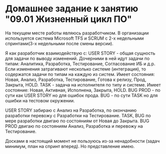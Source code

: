 # Домашнее задание к занятию "09.01 Жизненный цикл ПО"

На текущем месте работы являюсь разработчиком. В организации используется система Microsoft TFS и SCRUM с 2-х недельными спринтами(3-х недельными после смены версии).

Я как разработчик взаимодействую с:
USER STORY - общая сущность для задачи по выводу изменений. Дочерними в ней идут задачи по типам: Аналитика, Разработка, Тестирование, Согласование ИБ и д.р. Если изменения затрагивают несколько системе (интеграция), то содержатся задачи по типам на каждую из систем. Имеет состояния: Новая, Анализ, Разработка, Тестирование, Готова к релизу, Прод, Закрыта, HOLD.
TASK - задача на исполнителя по типу и системе. Имеет состояние: Новая, Активная, Исполнена, Закрыта, HOLD.
BUG PROD - по сути как USER STORY но для ошибок прода.
BUG - по сути TASK но для ошибки на тестовом окружении.

USER STORY забираю с Анализ на Разработка, по окончанию разработки перевожу с Разработки на Тестирование.
TASK, BUG по мере разработки двигаю по состояниям от Новая до Закрыта.
BUG PROD двигаю по состояниям Анализ, Разработка и перевожу на Тестирование.

Досками в настоящий момент не пользуюсь из-за ненадобности (задач минимум, план на спринт вперед). Но представление имею.